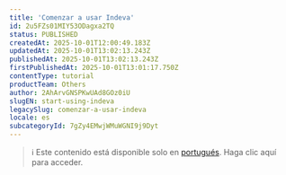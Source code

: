 ```yaml
---
title: 'Comenzar a usar Indeva'
id: 2u5FZs01MIY53ODagxa2TQ
status: PUBLISHED
createdAt: 2025-10-01T12:00:49.183Z
updatedAt: 2025-10-01T13:02:13.243Z
publishedAt: 2025-10-01T13:02:13.243Z
firstPublishedAt: 2025-10-01T13:01:17.750Z
contentType: tutorial
productTeam: Others
author: 2AhArvGNSPKwUAd8GOz0iU
slugEN: start-using-indeva
legacySlug: comenzar-a-usar-indeva
locale: es
subcategoryId: 7gZy4EMwjWMuWGNI9j9Dyt
---
```


> ℹ️ Este contenido está disponible solo en [portugués](/pt/tutorial/comecar-a-usar-a-indeva--2u5FZs01MIY53ODagxa2TQ). Haga clic aquí para acceder.
